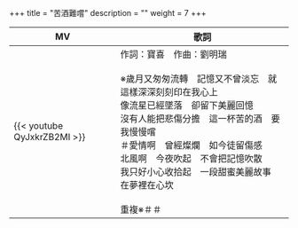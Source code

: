 +++
title = "苦酒難嚐"
description = ""
weight = 7
+++

MV  | 歌詞  
--------------|-------
{{< youtube QyJxkrZB2MI >}}|作詞：寶喜　作曲：劉明瑞<br/><br/>※歲月又匆匆流轉　記憶又不曾淡忘　就這樣深深刻刻印在我心上<br/>像流星已經墜落　卻留下美麗回憶<br/>沒有人能把悲傷分擔　這一杯苦的酒　要我慢慢嚐<br/>＃愛情啊　曾經燦爛　如今徒留傷感<br/>北風啊　今夜吹起　不會把記憶吹散<br/>我只好小心收拾起　一段甜蜜美麗故事　在夢裡在心坎<br/><br/>重複※＃＃